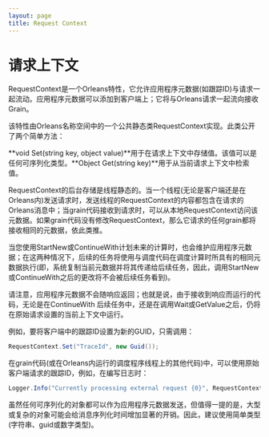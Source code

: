 ```yaml
---
layout: page
title: Request Context
---
```


# 请求上下文

RequestContext是一个Orleans特性，它允许应用程序元数据(如跟踪ID)与请求一起流动。应用程序元数据可以添加到客户端上；它将与Orleans请求一起流向接收Grain。

该特性由Orleans名称空间中的一个公共静态类RequestContext实现。此类公开了两个简单方法：

**void Set(string key, object value)**用于在请求上下文中存储值。该值可以是任何可序列化类型。**Object Get(string key)**用于从当前请求上下文中检索值。

RequestContext的后台存储是线程静态的。当一个线程(无论是客户端还是在Orleans内)发送请求时，发送线程的RequestContext的内容都包含在请求的Orleans消息中；当grain代码接收到请求时，可以从本地RequestContext访问该元数据。如果grain代码没有修改RequestContext，那么它请求的任何grain都将接收相同的元数据，依此类推。

当您使用StartNew或ContinueWith计划未来的计算时，也会维护应用程序元数据；在这两种情况下，后续的任务将使用与调度代码在调度计算时所具有的相同元数据执行(即，系统复制当前元数据并将其传递给后续任务，因此，调用StartNew或ContinueWith之后的更改将不会被后续任务看到)。

请注意，应用程序元数据不会随响应返回；也就是说，由于接收到响应而运行的代码，无论是在ContinueWith 后续任务中，还是在调用Wait或GetValue之后，仍将在原始请求设置的当前上下文中运行。

例如，要将客户端中的跟踪ID设置为新的GUID，只需调用：

```csharp
RequestContext.Set("TraceId", new Guid());
```

在grain代码(或在Orleans内运行的调度程序线程上的其他代码)中，可以使用原始客户端请求的跟踪ID，例如，在编写日志时：

```csharp
Logger.Info("Currently processing external request {0}", RequestContext.Get("TraceId"));
```

虽然任何可序列化的对象都可以作为应用程序元数据发送，但值得一提的是，大型或复杂的对象可能会给消息序列化时间增加显著的开销。因此，建议使用简单类型(字符串、guid或数字类型)。
